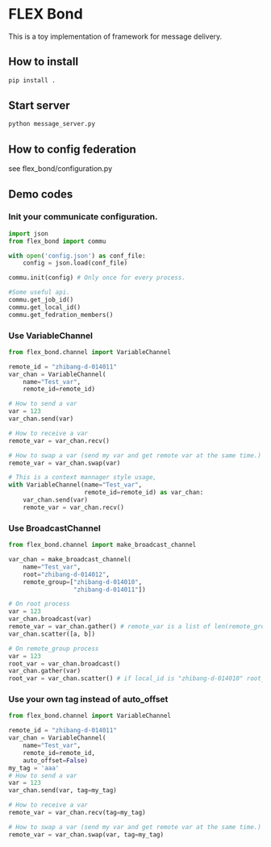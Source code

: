 # FLEX Bond

This is a toy implementation of framework for message delivery.

## How to install

```python
pip install .
```

## Start server

```python
python message_server.py
```

## How to config federation

see flex_bond/configuration.py

## Demo codes

### Init your communicate configuration.

```python
import json
from flex_bond import commu

with open('config.json') as conf_file:
    config = json.load(conf_file)

commu.init(config) # Only once for every process.

#Some useful api.
commu.get_job_id()
commu.get_local_id()
commu.get_fedration_members()
```

### Use VariableChannel

```python
from flex_bond.channel import VariableChannel

remote_id = "zhibang-d-014011"
var_chan = VariableChannel(
    name="Test_var",
    remote_id=remote_id)

# How to send a var
var = 123
var_chan.send(var)

# How to receive a var
remote_var = var_chan.recv()

# How to swap a var (send my var and get remote var at the same time.)
remote_var = var_chan.swap(var)

# This is a context mannager style usage,
with VariableChannel(name="Test_var",
                     remote_id=remote_id) as var_chan:
    var_chan.send(var)
    remote_var = var_chan.recv()
```

### Use BroadcastChannel

```python
from flex_bond.channel import make_broadcast_channel

var_chan = make_broadcast_channel(
    name="Test_var",
    root="zhibang-d-014012",
    remote_group=["zhibang-d-014010",
                  "zhibang-d-014011"])

# On root process
var = 123
var_chan.broadcast(var)
remote_var = var_chan.gather() # remote_var is a list of len(remote_group)
var_chan.scatter([a, b])

# On remote_group process
var = 123
root_var = var_chan.broadcast()
var_chan.gather(var)
root_var = var_chan.scatter() # if local_id is "zhibang-d-014010" root_var==a
```

### Use your own tag instead of auto_offset

```python
from flex_bond.channel import VariableChannel

remote_id = "zhibang-d-014011"
var_chan = VariableChannel(
    name="Test_var",
    remote_id=remote_id,
    auto_offset=False)
my_tag = 'aaa'
# How to send a var
var = 123
var_chan.send(var, tag=my_tag)

# How to receive a var
remote_var = var_chan.recv(tag=my_tag)

# How to swap a var (send my var and get remote var at the same time.)
remote_var = var_chan.swap(var, tag=my_tag)
```
